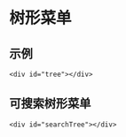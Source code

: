 # 树形菜单

## 示例

```html:example
<div id="tree"></div>
```

## 可搜索树形菜单

```html:example
<div id="searchTree"></div>
```
